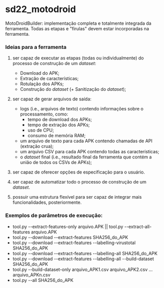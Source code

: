 # sd22_motodroid

MotoDroidBuilder: implementação completa e totalmente integrada da ferramenta. Todas as etapas e "firulas" devem estar incorporadas na ferramenta.

### Ideias para a ferramenta

1) ser capaz de executar as etapas (todas ou individualmente) do processo de construção de um *dataset*:
    -   Download do APK;
    -   Extração de características;
    -   Rotulação dos APKs;
    -   Construção do *dataset* (+ Sanitização do *dataset*);

2) ser capaz de gerar arquivos de saída:
    -   logs (i.e., arquivos de texto) contendo informações sobre o processamento, como:
        -   tempo de download dos APKs;
        -   tempo de extração dos APKs;
        -   uso de CPU;
        -   consumo de memória RAM;
    -   um arquivo de texto para cada APK contendo chamadas de API (extração crua);
    -   um arquivo CSV para cada APK contendo todas as características;
    -   o *dataset* final (i.e., resultado final da ferramenta que contém a união de todos os CSVs de APKs);

3) ser capaz de oferecer opções de especificação para o usuário.

4) ser capaz de automatizar todo o processo de construção de um *dataset*.

5) possuir uma estrutura flexível para ser capaz de integrar mais funcionalidades, posteriormente.


### Exemplos de parâmetros de execução:

- tool.py --extract-features-only arquivo.APK  ||  tool.py --extract-all-features arquivo.APK
- tool.py --download --extract-features SHA256_do_APK
- tool.py --download --extract-features --labelling-virustotal SHA256_do_APK
- tool.py --download --extract-features --labelling-all SHA256_do_APK
- tool.py --download --extract-features --labelling-all --build-dataset SHA256_do_APK
- tool.py --build-dataset-only arquivo_APK1.csv arquivo_APK2.csv ... arquivo_APKn.csv
- tool.py --all SHA256_do_APK
